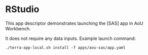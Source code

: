 # RStudio

This app descriptor demonstrates launching the [SAS] app in AoU Workbench.

It does not require any data inputs. Example launch command:

```
./terra-app-local.sh install -f apps/aou-sas/app.yaml
```
